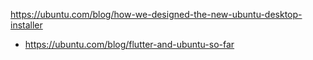https://ubuntu.com/blog/how-we-designed-the-new-ubuntu-desktop-installer
- https://ubuntu.com/blog/flutter-and-ubuntu-so-far
